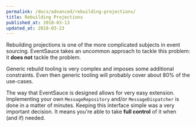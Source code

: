 ```yaml
---
permalink: /docs/advanced/rebuilding-projections/
title: Rebuilding Projections
published_at: 2018-03-13
updated_at: 2018-03-23
---
```


Rebuilding projections is one of the more complicated subjects in
event sourcing. EventSauce takes an uncommon approach to tackle this
problem: it **does not** tackle the problem.

Generic rebuild tooling is very complex and imposes some additional
constraints. Even then generic tooling will probably cover about 80%
of the use-cases.

The way that EventSauce is designed allows for very easy extension.
Implementing your own `MessageRepository` and/or `MessageDispatcher` is
done in a matter of minutes. Keeping this interface simple was a very
important decision. It means you're able to take **full control** of it
when (and&nbsp;if) needed.
